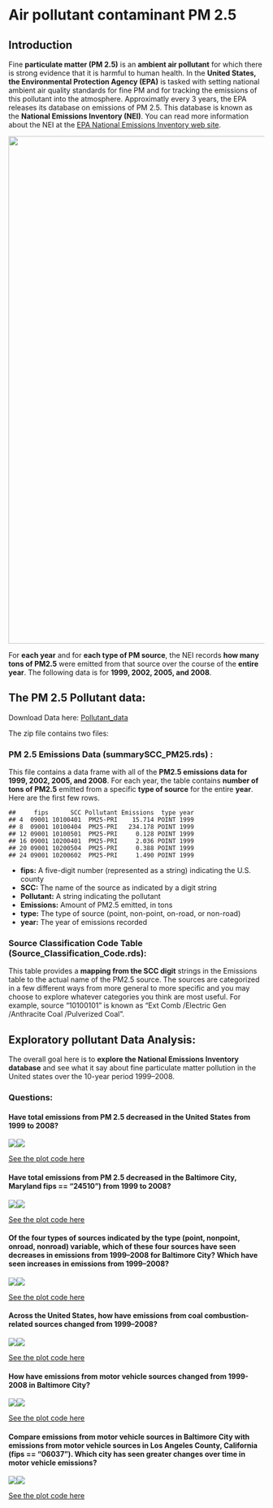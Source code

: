 Air pollutant contaminant PM 2.5
================

## Introduction

Fine **particulate matter (PM 2.5)** is an **ambient air pollutant** for
which there is strong evidence that it is harmful to human health. In
the **United States, the Environmental Protection Agency (EPA)** is
tasked with setting national ambient air quality standards for fine PM
and for tracking the emissions of this pollutant into the atmosphere.
Approximatly every 3 years, the EPA releases its database on emissions
of PM 2.5. This database is known as the **National Emissions Inventory
(NEI)**. You can read more information about the NEI at the [EPA
National Emissions Inventory web
site](https://www.epa.gov/air-emissions-inventories/national-emissions-inventory-nei).

<img src="images/air_pollution_img.jpg" width="1000px" />

For **each year** and for **each type of PM source**, the NEI records
**how many tons of PM2.5** were emitted from that source over the course
of the **entire year**. The following data is for **1999, 2002, 2005,
and 2008**.

## The PM 2.5 Pollutant data:

Download Data here:
[Pollutant\_data](https://d396qusza40orc.cloudfront.net/exdata%2Fdata%2FNEI_data.zip)

The zip file contains two files:

### PM 2.5 Emissions Data (summarySCC\_PM25.rds) :

This file contains a data frame with all of the **PM2.5 emissions data
for 1999, 2002, 2005, and 2008**. For each year, the table contains
**number of tons of PM2.5** emitted from a specific **type of source**
for the entire **year**. Here are the first few rows.

    ##     fips      SCC Pollutant Emissions  type year
    ## 4  09001 10100401  PM25-PRI    15.714 POINT 1999
    ## 8  09001 10100404  PM25-PRI   234.178 POINT 1999
    ## 12 09001 10100501  PM25-PRI     0.128 POINT 1999
    ## 16 09001 10200401  PM25-PRI     2.036 POINT 1999
    ## 20 09001 10200504  PM25-PRI     0.388 POINT 1999
    ## 24 09001 10200602  PM25-PRI     1.490 POINT 1999

  - **fips:** A five-digit number (represented as a string) indicating
    the U.S. county
  - **SCC:** The name of the source as indicated by a digit string
  - **Pollutant:** A string indicating the pollutant
  - **Emissions:** Amount of PM2.5 emitted, in tons
  - **type:** The type of source (point, non-point, on-road, or
    non-road)
  - **year:** The year of emissions recorded

### Source Classification Code Table (Source\_Classification\_Code.rds):

This table provides a **mapping from the SCC digit** strings in the
Emissions table to the actual name of the PM2.5 source. The sources are
categorized in a few different ways from more general to more specific
and you may choose to explore whatever categories you think are most
useful. For example, source “10100101” is known as “Ext Comb /Electric
Gen /Anthracite Coal /Pulverized Coal”.

## Exploratory pollutant Data Analysis:

The overall goal here is to **explore the National Emissions Inventory
database** and see what it say about fine particulate matter pollution
in the United states over the 10-year period 1999–2008.

### Questions:

#### Have total emissions from PM 2.5 decreased in the United States from 1999 to 2008?

![](README_files/figure-gfm/unnamed-chunk-3-1.png)<!-- -->![](README_files/figure-gfm/unnamed-chunk-3-2.png)<!-- -->

[See the plot code here](https://github.com/CDopazo/Project_portfolio/blob/master/R/Exploratory%20Data%20Analysis/Air_pollutant_PM25/coding/plot_1.R)

#### Have total emissions from PM 2.5 decreased in the Baltimore City, Maryland fips == “24510”) from 1999 to 2008?

![](README_files/figure-gfm/unnamed-chunk-4-1.png)<!-- -->![](README_files/figure-gfm/unnamed-chunk-4-2.png)<!-- -->

[See the plot code here](https://github.com/CDopazo/Project_portfolio/blob/master/R/Exploratory%20Data%20Analysis/Air_pollutant_PM25/coding/plot_2.R)

#### Of the four types of sources indicated by the type (point, nonpoint, onroad, nonroad) variable, which of these four sources have seen decreases in emissions from 1999–2008 for Baltimore City? Which have seen increases in emissions from 1999–2008?

![](README_files/figure-gfm/unnamed-chunk-5-1.png)<!-- -->![](README_files/figure-gfm/unnamed-chunk-5-2.png)<!-- -->

[See the plot code here](https://github.com/CDopazo/Project_portfolio/blob/master/R/Exploratory%20Data%20Analysis/Air_pollutant_PM25/coding/plot_3.R)

#### Across the United States, how have emissions from coal combustion-related sources changed from 1999–2008?

![](README_files/figure-gfm/unnamed-chunk-6-1.png)<!-- -->![](README_files/figure-gfm/unnamed-chunk-6-2.png)<!-- -->

[See the plot code here](https://github.com/CDopazo/Project_portfolio/blob/master/R/Exploratory%20Data%20Analysis/Air_pollutant_PM25/coding/plot_4.R)

#### How have emissions from motor vehicle sources changed from 1999-2008 in Baltimore City?

![](README_files/figure-gfm/unnamed-chunk-7-1.png)<!-- -->![](README_files/figure-gfm/unnamed-chunk-7-2.png)<!-- -->

[See the plot code here](https://github.com/CDopazo/Project_portfolio/blob/master/R/Exploratory%20Data%20Analysis/Air_pollutant_PM25/coding/plot_5.R)

#### Compare emissions from motor vehicle sources in Baltimore City with emissions from motor vehicle sources in Los Angeles County, California (fips == “06037”). Which city has seen greater changes over time in motor vehicle emissions?

![](README_files/figure-gfm/unnamed-chunk-8-1.png)<!-- -->![](README_files/figure-gfm/unnamed-chunk-8-2.png)<!-- -->

[See the plot code here](https://github.com/CDopazo/Project_portfolio/blob/master/R/Exploratory%20Data%20Analysis/Air_pollutant_PM25/coding/plot_6.R)
